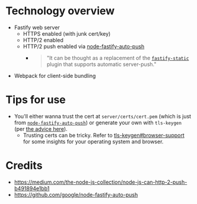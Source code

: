 # Technology overview
- Fastify web server
	- HTTPS enabled (with junk cert/key)
	- HTTP/2 enabled
	- HTTP/2 push enabled via [node-fastify-auto-push](https://github.com/google/node-fastify-auto-push)
		- > "It can be thought as a replacement of the [`fastify-static`](https://github.com/fastify/fastify-static) plugin that supports automatic server-push."
- Webpack for client-side bundling

# Tips for use
- You'll either wanna trust the cert at `server/certs/cert.pem` (which is just from [`node-fastify-auto-push`](https://github.com/google/node-fastify-auto-push/tree/master/samples/static-page/certs)) or generate your own with `tls-keygen` (per [the advice here](https://github.com/google/node-fastify-auto-push/tree/master/samples/static-page#notes)).
	- Trusting certs can be tricky. Refer to [tls-keygen#browser-support](https://www.npmjs.com/package/tls-keygen#browser-support) for some insights for your operating system and browser.

# Credits
- https://medium.com/the-node-js-collection/node-js-can-http-2-push-b491894e1bb1
- https://github.com/google/node-fastify-auto-push
